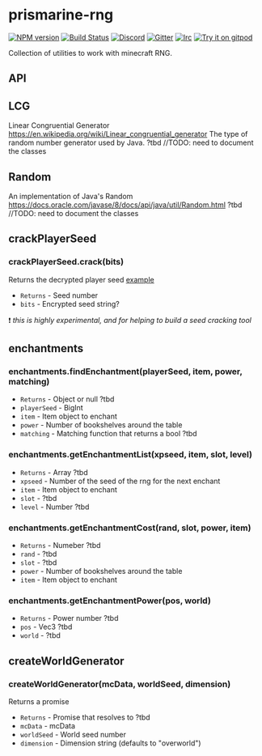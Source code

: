 # prismarine-rng
[![NPM version](https://img.shields.io/npm/v/prismarine-rng.svg)](http://npmjs.com/package/prismarine-rng)
[![Build Status](https://github.com/PrismarineJS/prismarine-rng/workflows/CI/badge.svg)](https://github.com/PrismarineJS/prismarine-rng/actions?query=workflow%3A%22CI%22)
[![Discord](https://img.shields.io/badge/chat-on%20discord-brightgreen.svg)](https://discord.gg/GsEFRM8)
[![Gitter](https://img.shields.io/badge/chat-on%20gitter-brightgreen.svg)](https://gitter.im/PrismarineJS/general)
[![Irc](https://img.shields.io/badge/chat-on%20irc-brightgreen.svg)](https://irc.gitter.im/)
[![Try it on gitpod](https://img.shields.io/badge/try-on%20gitpod-brightgreen.svg)](https://gitpod.io/#https://github.com/PrismarineJS/prismarine-rng)

Collection of utilities to work with minecraft RNG.

## API

## LCG
Linear Congruential Generator https://en.wikipedia.org/wiki/Linear_congruential_generator
The type of random number generator used by Java.
?tbd //TODO: need to document the classes

## Random
An implementation of Java's Random https://docs.oracle.com/javase/8/docs/api/java/util/Random.html
?tbd //TODO: need to document the classes

## crackPlayerSeed
### crackPlayerSeed.crack(bits)
Returns the decrypted player seed [example](https://github.com/PrismarineJS/prismarine-rng/blob/master/examples/enchant.js)
* `Returns` - Seed number
* `bits` - Encrypted seed string? 

❗ *this is highly experimental, and for helping to build a seed cracking tool*

## enchantments
### enchantments.findEnchantment(playerSeed, item, power, matching)
* `Returns` - Object or null ?tbd
* `playerSeed` - BigInt
* `item` - Item object to enchant
* `power` - Number of bookshelves around the table
* `matching` - Matching function that returns a bool ?tbd

### enchantments.getEnchantmentList(xpseed, item, slot, level)
* `Returns` - Array ?tbd
* `xpseed` - Number of the seed of the rng for the next enchant
* `item` - Item object to enchant
* `slot` - ?tbd
* `level` - Number ?tbd

### enchantments.getEnchantmentCost(rand, slot, power, item)
* `Returns` - Numeber ?tbd
* `rand` - ?tbd
* `slot` - ?tbd
* `power` - Number of bookshelves around the table
* `item` - Item object to enchant

### enchantments.getEnchantmentPower(pos, world)
* `Returns` - Power number ?tbd
* `pos` - Vec3 ?tbd
* `world` - ?tbd

## createWorldGenerator
### createWorldGenerator(mcData, worldSeed, dimension)
Returns a promise
* `Returns` - Promise that resolves to ?tbd
* `mcData` - mcData
* `worldSeed` - World seed number
* `dimension` - Dimension string (defaults to "overworld")